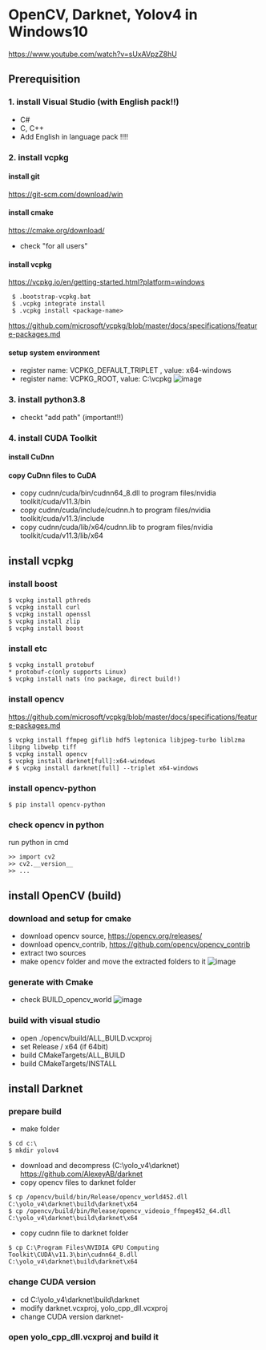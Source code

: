 # OpenCV, Darknet, Yolov4 in Windows10
https://www.youtube.com/watch?v=sUxAVpzZ8hU

## Prerequisition
### 1. install Visual Studio (with English pack!!)
 - C#
 - C, C++
 - Add English in language pack !!!!
### 2. install vcpkg
#### install git
https://git-scm.com/download/win
#### install cmake
https://cmake.org/download/
 - check "for all users"
#### install vcpkg
https://vcpkg.io/en/getting-started.html?platform=windows
```
 $ .bootstrap-vcpkg.bat
 $ .vcpkg integrate install
 $ .vcpkg install <package-name>
```
https://github.com/microsoft/vcpkg/blob/master/docs/specifications/feature-packages.md
 
#### setup system environment
 - register name: VCPKG_DEFAULT_TRIPLET , value: x64-windows
 - register name: VCPKG_ROOT, value: C:\vcpkg
![image](https://user-images.githubusercontent.com/33934527/117830782-ed497500-b2ae-11eb-8637-e62ba404063a.png)

### 3. install python3.8
 - checkt "add path" (important!!)
### 4. install CUDA Toolkit
#### install CuDnn
#### copy CuDnn files to CuDA
 - copy cudnn/cuda/bin/cudnn64_8.dll to program files/nvidia toolkit/cuda/v11.3/bin
 - copy cudnn/cuda/include/cudnn.h to program files/nvidia toolkit/cuda/v11.3/include
 - copy cudnn/cuda/lib/x64/cudnn.lib to program files/nvidia toolkit/cuda/v11.3/lib/x64
## install vcpkg
### install boost
```
$ vcpkg install pthreds
$ vcpkg install curl
$ vcpkg install openssl
$ vcpkg install zlip
$ vcpkg install boost
```
### install etc
```
$ vcpkg install protobuf 
* protobuf-c(only supports Linux)
$ vcpkg install nats (no package, direct build!)
```
### install opencv
https://github.com/microsoft/vcpkg/blob/master/docs/specifications/feature-packages.md
```
$ vcpkg install ffmpeg giflib hdf5 leptonica libjpeg-turbo liblzma libpng libwebp tiff
$ vcpkg install opencv
$ vcpkg install darknet[full]:x64-windows
# $ vcpkg install darknet[full] --triplet x64-windows
```
### install opencv-python
```
$ pip install opencv-python
```
### check opencv in python
 run python in cmd
 ```
 >> import cv2
 >> cv2.__version__
 >> ...
 ```

## install OpenCV (build)
### download and setup for cmake
 - download opencv source, https://opencv.org/releases/
 - download opencv_contrib, https://github.com/opencv/opencv_contrib
 - extract two sources
 - make opencv folder and move the extracted folders to it
 ![image](https://user-images.githubusercontent.com/33934527/117842827-43231a80-b2b9-11eb-8056-d005d5ae2bf1.png)
### generate with Cmake
 - check BUILD_opencv_world
![image](https://user-images.githubusercontent.com/33934527/117842916-5504bd80-b2b9-11eb-8692-f3fe4aac8261.png)
### build with visual studio
 - open ./opencv/build/ALL_BUILD.vcxproj
 - set Release / x64 (if 64bit)
 - build CMakeTargets/ALL_BUILD
 - build CMakeTargets/INSTALL

## install Darknet
### prepare build
 - make folder
 ```
 $ cd c:\
 $ mkdir yolov4
 ```
 - download and decompress (C:\yolo_v4\darknet)
 https://github.com/AlexeyAB/darknet
 - copy opencv files to darknet folder
 ```
 $ cp /opencv/build/bin/Release/opencv_world452.dll C:\yolo_v4\darknet\build\darknet\x64
 $ cp /opencv/build/bin/Release/opencv_videoio_ffmpeg452_64.dll C:\yolo_v4\darknet\build\darknet\x64
 ```
 - copy cudnn file to darknet folder
 ```
 $ cp C:\Program Files\NVIDIA GPU Computing Toolkit\CUDA\v11.3\bin\cudnn64_8.dll C:\yolo_v4\darknet\build\darknet\x64
 ```
### change CUDA version
 - cd C:\yolo_v4\darknet\build\darknet
 - modify darknet.vcxproj, yolo_cpp_dll.vcxproj
 - change CUDA version darknet-<your installed version>
### open yolo_cpp_dll.vcxproj and build it
